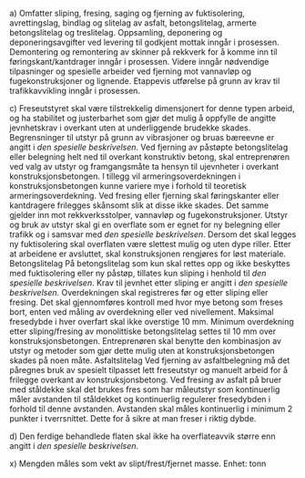 a) Omfatter sliping, fresing, saging og fjerning av fuktisolering, avrettingslag, bindlag og slitelag av asfalt, betongslitelag, armerte betongslitelag og treslitelag. Oppsamling, deponering og deponeringsavgifter ved levering til godkjent mottak inngår i prosessen.
Demontering og remontering av skinner på rekkverk for å komme inn til føringskant/kantdrager inngår i prosessen. Videre inngår nødvendige tilpasninger og spesielle arbeider ved fjerning mot vannavløp og fugekonstruksjoner og lignende.
Etappevis utførelse på grunn av krav til trafikkavvikling inngår i prosessen.

c) Freseutstyret skal være tilstrekkelig dimensjonert for denne typen arbeid, og ha stabilitet og justerbarhet som gjør det mulig å oppfylle de angitte jevnhetskrav i overkant uten at underliggende brudekke skades.
Begrensninger til utstyr på grunn av vibrasjoner og bruas bæreevne er angitt i *den spesielle beskrivelsen*.
Ved fjerning av påstøpte betongslitelag eller belegning helt ned til overkant konstruktiv betong, skal entreprenøren ved valg av utstyr og framgangsmåte ta hensyn til ujevnheter i overkant konstruksjonsbetongen. I tillegg vil armeringsoverdekningen i konstruksjonsbetongen kunne variere mye i forhold til teoretisk armeringsoverdekning.
Ved fresing eller fjerning skal føringskanter eller kantdragere frilegges skånsomt slik at disse ikke skades. Det samme gjelder inn mot rekkverksstolper, vannavløp og fugekonstruksjoner.
Utstyr og bruk av utstyr skal gi en overflate som er egnet for ny belegning eller trafikk og i samsvar med *den spesielle beskrivelsen*.
Dersom det skal legges ny fuktisolering skal overflaten være slettest mulig og uten dype riller. Etter at arbeidene er avsluttet, skal konstruksjonen rengjøres for løst materiale.
Betongslitelag
På betongslitelag som kun skal rettes opp og ikke beskyttes med fuktisolering eller ny påstøp, tillates kun sliping i henhold til *den spesielle beskrivelsen*. Krav til jevnhet etter sliping er angitt i *den spesielle beskrivelsen*.
Overdekningen skal registreres før og etter sliping eller fresing. Det skal gjennomføres kontroll med hvor mye betong som freses bort, enten ved måling av overdekning eller ved nivellement.
Maksimal fresedybde i hver overfart skal ikke overstige 10 mm.
Minimum overdekning etter sliping/fresing av monolittiske betongslitelag settes til 10 mm over konstruksjonsbetongen. Entreprenøren skal benytte den kombinasjon av utstyr og metoder som gjør dette mulig uten at konstruksjonsbetongen skades på noen måte.
Asfaltslitelag
Ved fjerning av asfaltbelegning må det påregnes bruk av spesielt tilpasset lett freseutstyr og manuelt arbeid for å frilegge overkant av konstruksjonsbetong.
Ved fresing av asfalt på bruer med ståldekke skal det brukes fres som har måleutstyr som kontinuerlig måler avstanden til ståldekket og kontinuerlig regulerer fresedybden i forhold til denne avstanden. Avstanden skal måles kontinuerlig i minimum 2 punkter i tverrsnittet. Dette for å sikre at man freser i riktig dybde.

d) Den ferdige behandlede flaten skal ikke ha overflateavvik større enn angitt i *den spesielle beskrivelsen*.

x) Mengden måles som vekt av slipt/frest/fjernet masse. Enhet: tonn


